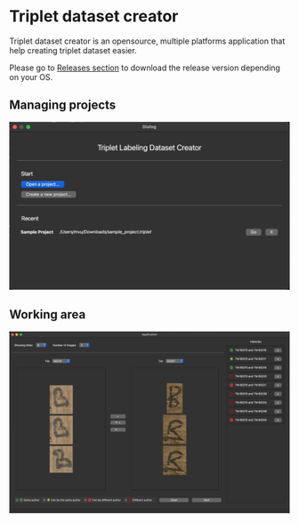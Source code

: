# Triplet dataset creator
Triplet dataset creator is an opensource, multiple platforms application that help creating triplet dataset easier. 

Please go to [Releases section](https://github.com/IHR-Nom/triplet_labeling/releases) to download the release version depending on your OS.

## Managing projects
<img src="https://github.com/IHR-Nom/triplet_labeling/raw/master/Images/projects.png" />

## Working area
<img src="https://github.com/IHR-Nom/triplet_labeling/raw/master/Images/main.png" />

